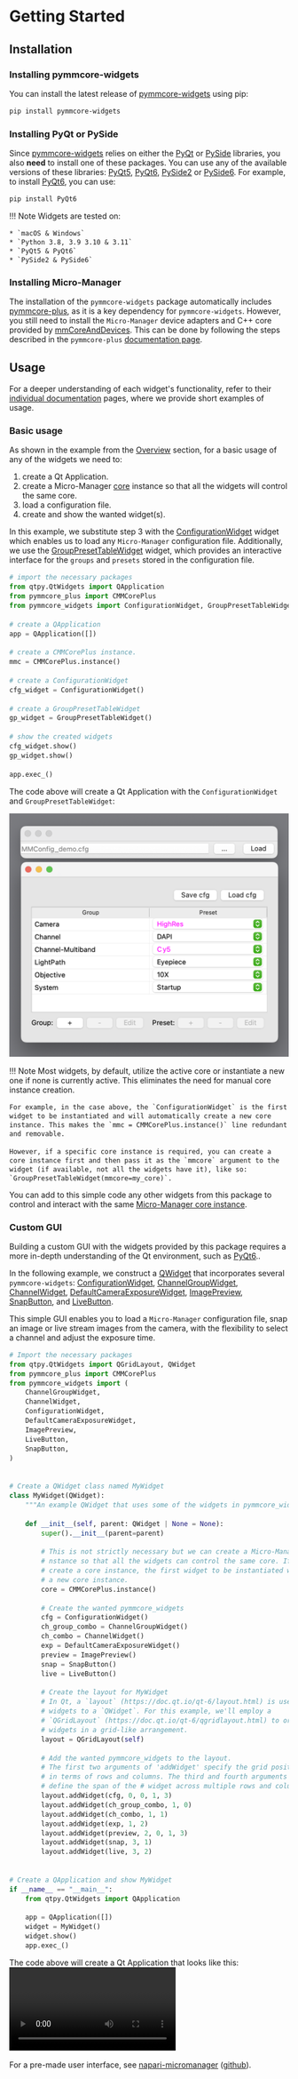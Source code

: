 # Getting Started

## Installation

### Installing pymmcore-widgets

You can install the latest release of [pymmcore-widgets](https://pypi.org/project/pymmcore-widgets/) using pip:

```sh
pip install pymmcore-widgets
```

### Installing PyQt or PySide

Since [pymmcore-widgets](./index.md) relies on either the [PyQt](https://riverbankcomputing.com/software/pyqt/) or [PySide](https://www.qt.io/qt-for-python) libraries, you also **need** to install one of these packages. You can use any of the available versions of these libraries: [PyQt5](https://pypi.org/project/PyQt5/), [PyQt6](https://pypi.org/project/PyQt6/), [PySide2](https://pypi.org/project/PySide2/) or [PySide6](https://pypi.org/project/PySide6/). For example, to install [PyQt6](https://riverbankcomputing.com/software/pyqt/download), you can use:

```sh
pip install PyQt6
```

!!! Note
    Widgets are tested on:

    * `macOS & Windows`
    * `Python 3.8, 3.9 3.10 & 3.11`
    * `PyQt5 & PyQt6`
    * `PySide2 & PySide6`

### Installing Micro-Manager

The installation of the `pymmcore-widgets` package automatically includes [pymmcore-plus](https://pymmcore-plus.github.io/pymmcore-plus), as it is a key dependency for `pymmcore-widgets`. However, you still need to install the `Micro-Manager` device adapters and C++ core provided by [mmCoreAndDevices](https://github.com/micro-manager/mmCoreAndDevices#mmcoreanddevices). This can be done by following the steps described in the `pymmcore-plus` [documentation page](https://pymmcore-plus.github.io/pymmcore-plus/install/#installing-micro-manager-device-adapters).

## Usage

For a deeper understanding of each widget's functionality, refer to their [individual documentation](./widgets/CameraRoiWidget.md/) pages, where we provide short examples of usage.

### Basic usage

As shown in the example from the [Overview](./index.md#usage) section, for a basic usage of any of the widgets we need to:

1. create a Qt Application.
2. create a Micro-Manager [core](https://pymmcore-plus.github.io/pymmcore-plus/api/cmmcoreplus/#pymmcore_plus.core._mmcore_plus.CMMCorePlus.instance) instance so that all the widgets will control the same core.
3. load a configuration file.
4. create and show the wanted widget(s).

In this example, we substitute step 3 with the [ConfigurationWidget](./widgets/ConfigurationWidget/) widget which enables us to load any `Micro-Manager` configuration file. Additionally, we use the [GroupPresetTableWidget](./widgets/GroupPresetTableWidget/) widget, which provides an interactive interface for the `groups` and `presets` stored in the configuration file.

```python
# import the necessary packages
from qtpy.QtWidgets import QApplication
from pymmcore_plus import CMMCorePlus
from pymmcore_widgets import ConfigurationWidget, GroupPresetTableWidget

# create a QApplication
app = QApplication([])

# create a CMMCorePlus instance.
mmc = CMMCorePlus.instance()

# create a ConfigurationWidget
cfg_widget = ConfigurationWidget()

# create a GroupPresetTableWidget
gp_widget = GroupPresetTableWidget()

# show the created widgets
cfg_widget.show()
gp_widget.show()

app.exec_()
```

The code above will create a Qt Application with the `ConfigurationWidget` and `GroupPresetTableWidget`:

![basic_usage](./images/basic_usage.png)

!!! Note
    Most widgets, by default, utilize the active core or instantiate a new one if none is currently active. This eliminates the need for manual core instance creation.

    For example, in the case above, the `ConfigurationWidget` is the first widget to be instantiated and will automatically create a new core instance. This makes the `mmc = CMMCorePlus.instance()` line redundant and removable.
    
    However, if a specific core instance is required, you can create a core instance first and then pass it as the `mmcore` argument to the widget (if available, not all the widgets have it), like so: `GroupPresetTableWidget(mmcore=my_core)`.

You can add to this simple code any other widgets from this package to control and interact with the same [Micro-Manager core instance](https://pymmcore-plus.github.io/pymmcore-plus/api/cmmcoreplus/#pymmcore_plus.core._mmcore_plus.CMMCorePlus.instance).

### Custom GUI

Building a custom GUI with the widgets provided by this package requires a more in-depth understanding of the Qt environment, such as [PyQt6](https://pypi.org/project/PyQt6/)..

In the following example, we construct a [QWidget](https://doc.qt.io/qt-6/qwidget.html) that incorporates several `pymmcore-widgets`: [ConfigurationWidget](./widgets/ConfigurationWidget/), [ChannelGroupWidget](./widgets/ChannelGroupWidget/), [ChannelWidget](./widgets/ChannelWidget/), [DefaultCameraExposureWidget](./widgets/DefaultCameraExposureWidget/), [ImagePreview](./widgets/ImagePreview/), [SnapButton](./widgets/SnapButton/), and [LiveButton](./widgets/LiveButton/).

This simple GUI enables you to load a `Micro-Manager` configuration file, snap an image or live stream images from the camera, with the flexibility to select a channel and adjust the exposure time.

```python
# Import the necessary packages
from qtpy.QtWidgets import QGridLayout, QWidget
from pymmcore_plus import CMMCorePlus
from pymmcore_widgets import (
    ChannelGroupWidget,
    ChannelWidget,
    ConfigurationWidget,
    DefaultCameraExposureWidget,
    ImagePreview,
    LiveButton,
    SnapButton,
)


# Create a QWidget class named MyWidget
class MyWidget(QWidget):
    """An example QWidget that uses some of the widgets in pymmcore_widgets."""

    def __init__(self, parent: QWidget | None = None):
        super().__init__(parent=parent)

        # This is not strictly necessary but we can create a Micro-Manager core
        # nstance so that all the widgets can control the same core. If you don't
        # create a core instance, the first widget to be instantiated will create
        # a new core instance.
        core = CMMCorePlus.instance()

        # Create the wanted pymmcore_widgets
        cfg = ConfigurationWidget()
        ch_group_combo = ChannelGroupWidget()
        ch_combo = ChannelWidget()
        exp = DefaultCameraExposureWidget()
        preview = ImagePreview()
        snap = SnapButton()
        live = LiveButton()

        # Create the layout for MyWidget
        # In Qt, a `layout` (https://doc.qt.io/qt-6/layout.html) is used to add
        # widgets to a `QWidget`. For this example, we'll employ a
        # `QGridLayout` (https://doc.qt.io/qt-6/qgridlayout.html) to organize the 
        # widgets in a grid-like arrangement.
        layout = QGridLayout(self)

        # Add the wanted pymmcore_widgets to the layout.
        # The first two arguments of 'addWidget' specify the grid position
        # in terms of rows and columns. The third and fourth arguments
        # define the span of the # widget across multiple rows and columns.
        layout.addWidget(cfg, 0, 0, 1, 3)
        layout.addWidget(ch_group_combo, 1, 0)
        layout.addWidget(ch_combo, 1, 1)
        layout.addWidget(exp, 1, 2)
        layout.addWidget(preview, 2, 0, 1, 3)
        layout.addWidget(snap, 3, 1)
        layout.addWidget(live, 3, 2)


# Create a QApplication and show MyWidget
if __name__ == "__main__":
    from qtpy.QtWidgets import QApplication

    app = QApplication([])
    widget = MyWidget()
    widget.show()
    app.exec_()
```

The code above will create a Qt Application that looks like this:
![MyWidget](./images/MyWidget.mov)

For a pre-made user interface, see [napari-micromanager](https://pypi.org/project/napari-micromanager/) ([github](https://github.com/pymmcore-plus/napari-micromanager)).
